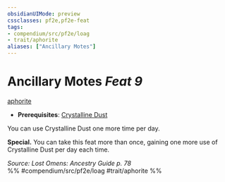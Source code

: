 ```yaml
---
obsidianUIMode: preview
cssclasses: pf2e,pf2e-feat
tags:
- compendium/src/pf2e/loag
- trait/aphorite
aliases: ["Ancillary Motes"]
---
```

# Ancillary Motes  *Feat 9*  
[aphorite](rules/traits/aphorite-loag.md "Aphorite Ancestry & Heritage Trait")  

- **Prerequisites**: [Crystalline Dust](compendium/feats/crystalline-dust-loag.md)

You can use Crystalline Dust one more time per day.

**Special.** You can take this feat more than once, gaining one more use of Crystalline Dust per day each time.

*Source: Lost Omens: Ancestry Guide p. 78*  
%% #compendium/src/pf2e/loag #trait/aphorite %%